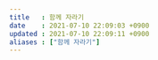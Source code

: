 ```yaml
---
title   : 함께 자라기 
date    : 2021-07-10 22:09:03 +0900
updated : 2021-07-10 22:09:11 +0900
aliases : ["함께 자라기"]
---
```

# 
